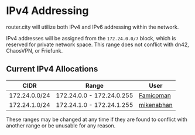 # IPv4 Addressing

router.city will utilize both IPv4 and IPv6 addressing within the network.

IPv4 addresses will be assigned from the `172.24.0.0/7` block, which is reserved for private network space. This range does not conflict with dn42, ChaosVPN, or Friefunk.

## Current IPv4 Allocations

| CIDR          | Range                      | User          |
| ------------- | -------------------------- | ------------- |
| 172.24.0.0/24 | 172.24.0.0 - 172.24.0.255  | [Famicoman](https://github.com/Famicoman)|
| 172.24.1.0/24 | 172.24.1.0 - 172.24.1.255  | [mikenabhan](https://github.com/mikenabhan)|

These ranges may be changed at any time if they are found to conflict with another range or be unusable for any reason.